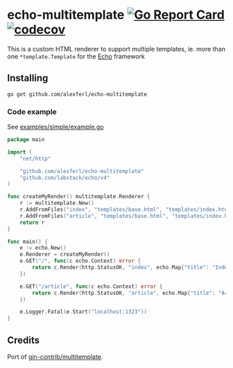 # echo-multitemplate [![Go Report Card](https://goreportcard.com/badge/github.com/alexferl/echo-multitemplate)](https://goreportcard.com/report/github.com/alexferl/echo-multitemplate) [![codecov](https://codecov.io/gh/alexferl/echo-multitemplate/branch/master/graph/badge.svg)](https://codecov.io/gh/alexferl/echo-multitemplate)

This is a custom HTML renderer to support multiple templates, ie. more than one `*template.Template` for the
[Echo](https://github.com/labstack/echo) framework

## Installing
```shell
go get github.com/alexferl/echo-multitemplate
```

### Code example
See [examples/simple/example.go](examples/simple/example.go)

```go
package main

import (
	"net/http"

	"github.com/alexferl/echo-multitemplate"
	"github.com/labstack/echo/v4"
)

func createMyRender() multitemplate.Renderer {
	r := multitemplate.New()
	r.AddFromFiles("index", "templates/base.html", "templates/index.html")
	r.AddFromFiles("article", "templates/base.html", "templates/index.html", "templates/article.html")
	return r
}

func main() {
	e := echo.New()
	e.Renderer = createMyRender()
	e.GET("/", func(c echo.Context) error {
		return c.Render(http.StatusOK, "index", echo.Map{"title": "Index"})
	})

	e.GET("/article", func(c echo.Context) error {
		return c.Render(http.StatusOK, "article", echo.Map{"title": "Article"})
	})

	e.Logger.Fatal(e.Start("localhost:1323"))
}
```

## Credits
Port of [gin-contrib/multitemplate](https://github.com/gin-contrib/multitemplate).
